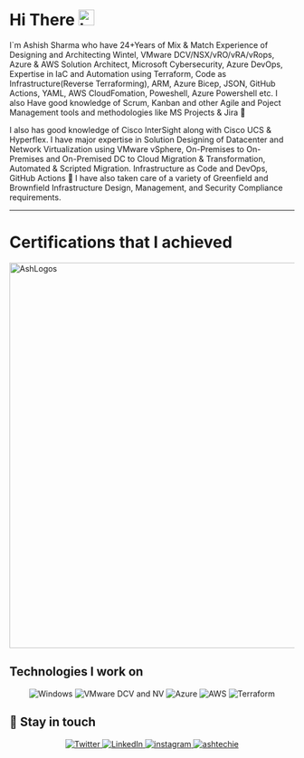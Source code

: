 # Hi There <img src="https://user-images.githubusercontent.com/1303154/88677602-1635ba80-d120-11ea-84d8-d263ba5fc3c0.gif" width="28px" alt="hi">

I`m Ashish Sharma who have 24+Years of Mix & Match Experience of Designing and Architecting Wintel, VMware DCV/NSX/vRO/vRA/vRops, Azure & AWS Solution Architect, Microsoft Cybersecurity, Azure DevOps, Expertise in IaC and Automation using Terraform, Code as Infrastructure(Reverse Terraforming), ARM, Azure Bicep, JSON, GitHub Actions, YAML, AWS CloudFomation, Poweshell, Azure Powershell etc. I also Have good knowledge of Scrum, Kanban and other Agile and Poject Management tools and methodologies like MS Projects & Jira :rocket:

I also has good knowledge of Cisco InterSight along with Cisco UCS & Hyperflex. I have major expertise in Solution Designing of Datacenter and Network Virtualization using VMware vSphere, On-Premises to On-Premises and On-Premised DC to Cloud Migration & Transformation, Automated & Scripted Migration. Infrastructure as Code and DevOps, GitHub Actions :rocket: I have also taken care of a variety of Greenfield and Brownfield Infrastructure Design, Management, and Security Compliance requirements.

---

# Certifications that I achieved

<img width="681" alt="AshLogos" src="https://user-images.githubusercontent.com/110538923/193376344-dd96366e-6412-47dc-914d-93a6700a0bb8.PNG">



## Technologies I work on
<div align="center">
  <img alt="Windows" src="https://img.shields.io/badge/AWS-%23FF9900.svg?style=for-the-badge&logo=Windows&logoColor=white"/>
  <img alt="VMware DCV and NV" src="https://img.shields.io/badge/docker-%230db7ed.svg?style=for-the-badge&logo=VMware-DCV-and-NV&logoColor=white"/>
  <img alt="Azure" src="https://img.shields.io/badge/heroku-%23430098.svg?style=for-the-badge&logo=Azure&logoColor=white"/>
  <img alt="AWS" src="https://img.shields.io/badge/nginx-%23009639.svg?style=for-the-badge&logo=Amazon-AWS&logoColor=white"/> 
  <img alt="Terraform" src="https://img.shields.io/badge/jenkins-%232C5263.svg?style=for-the-badge&logo=Heshicorp-Terraform&logoColor=white"/>
</div>

## :link:	Stay in touch

<div align="center">
  <a href="https://twitter.com/ashtechie777" target="_blank">
    <img alt="Twitter" src="https://img.shields.io/badge/ashtechie777-%231DA1F2.svg?style=for-the-badge&logo=Twitter&logoColor=white"/>
  </a>
  <a href="https://www.linkedin.com/in/ashish-sharma-51b3a19/" target="_blank">
    <img alt="LinkedIn" src="https://img.shields.io/badge/linkedin-%230077B5.svg?style=for-the-badge&logo=linkedin&logoColor=white"/>
  </a>
  <a href="https://www.instagram.com/ashtechieworld" target="_blank">
  <img alt="instagram" src="https://img.shields.io/badge/instagram-%231877F2.svg?style=for-the-badge&logo=instagram&logoColor=white"/>
  </a>
  <a href="mailto:ashish@ashtechie.com" target="_blank">
  <img alt="ashtechie" src="https://img.shields.io/badge/Mail-D14836?style=for-the-badge&logo=ashtechie&logoColor=white" />
</a>
</div>
